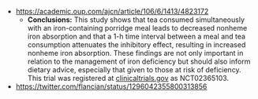 - https://academic.oup.com/ajcn/article/106/6/1413/4823172
    - **Conclusions:** This study shows 
that tea consumed simultaneously with an iron-containing porridge meal 
leads to decreased nonheme iron absorption and that a 1-h time interval 
between a meal and tea consumption attenuates the inhibitory effect, 
resulting in increased nonheme iron absorption. These findings are not 
only important in relation to the management of iron deficiency but 
should also inform dietary advice, especially that given to those at 
risk of deficiency. This trial was registered at [clinicaltrials.gov](http://clinicaltrials.gov) as NCT02365103.
- https://twitter.com/flancian/status/1296042355800313856
